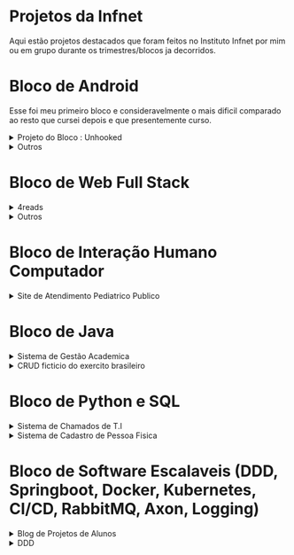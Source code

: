 # Projetos da Infnet
Aqui estão projetos destacados que foram feitos no Instituto Infnet por mim ou em grupo durante os trimestres/blocos ja decorridos.

# Bloco de Android
Esse foi meu primeiro bloco e consideravelmente o mais dificil comparado ao resto que cursei depois e que presentemente curso.
<details>
  <summary>Projeto do Bloco : Unhooked</summary>

  ## Link do APK
  https://play.google.com/store/apps/details?id=com.danielgomeslipkin.unhooked.app&pli=1
  
  ## O projeto
  O projeto do bloco consistiu em criar um aplicativo hosteado na Play Store com anuncios, com integração ao Firebase e organizado com a metodologia SCRUM. Esse trabalho, dado a complexidade, devia ser feito em grupo porem devido ao tamanho pequeno da turma e o fato de que minha dupla abandonou a Infnet no meio do processo, tornando ele muito mais arduoso que o esperado. A proposta do aplicativo é basicamente um rastreador de vicios pessoais, como cigarros, com o intuito de auxiliar o usuario para controlar ele.

  <b> NOTE QUE NÃO SOU PROFISSIONAL DE PSICANALISE OU PSICOTERAPIA E QUALQUER DADO IMPERATIVO PRESENTE NO PROJETO É SOMENTE POR RAZÕES DE TESTE E PROTOTIPO. </b>

  ## Funcionalidades Completas
  - Login com Firebase, incluindo a opção de utilizar o Facebook
  - Dados dos Vicios retirados do Firebase Realtime Storage com a biblioteca Retrofit.
  - Dados dos usuarios e os seus vicios armazenados no Firebase Firestore

## Fotos
 Notara que o design é muito arcaico e certas coisas parecem estar desalinhadas, displays como o Grafico linear não aparentam utilidade e certas funcionalidades como vicios customizados do usuario não foram   
 implementados. Talvez revisite no futuro para dar uma aprimorada.

 ### Pagina de Login
<img src="https://i.imgur.com/hmMUjHy.png" width="30%">

### Dashboard
<img src="https://i.imgur.com/nK9cykG.png" width="30%">

### Configuração do Usuario
<img src="https://i.imgur.com/34dScRX.png" width="30%"><br>
Resetar Tudo retira todos os vicios do usuario e os dados relativos

### Pagina dos Vicios
<img src="https://i.imgur.com/Y3eY8zJ.png" width="30%"><br>
Era pra ter uma logo para cada vicio. Ver somente permite o usuario ter uma noção doque se trata, Add(icionar) disponibiliza a integração á conta do usuario.

### Pagina de Customização de Vicio
<img src="https://i.imgur.com/A1ZTvIA.png" width="30%">
<img src="https://i.imgur.com/1KH2TZP.png" width="30%">

### Pagina de Visualização do Vicio
<img src="https://i.imgur.com/NVZXCfO.png" width="30%"><br>
Fatos circulam aleatoriamente, a frase em cima não.<br>

<img src="https://i.imgur.com/yQBq9K4.png" width="30%"><br>
Ao clica Adicionar Uso, voce seleciona uma data e adicione as horas usadas (TV por exemplo) ou unidades usadas (cigarros pro exemplo) naquela data. O aplicativo disponibilizara esses pontos de uso no Grafico e te dara uma Avaliação Geral de acordo com uma media arbitraria. Se por exemplo voce fumou 5 cigarros essa semana, sua avaliação sera "Boa".
</details>

<details>
  <summary>Outros</summary>

  ## Criador de Personagem RPG
  Esse foi um mini-projeto que visava aplicar nosso conhecimento de Intents e a transição entre Atividades/Paginas diferentes no Aplicativo. Eu tive a ideia de criar um criador de personagem para um RPG ficticio. O projeto original não salvava os personagens criados após fechar o aplicativo pela falta de experiencia, por isso adicionei rapidinho uma integração com o sistema de arquivos interno do Android para persistir os dados.

  O codigo esta na ramificação [android_mikes_mmo](https://github.com/Bagelboi/Infnet-Projetos/tree/android_mikes_mmo)

 ### Pagina de Criação
  <img src="https://i.imgur.com/Ot4t6a1.png" width="30%"><br>
  O botão Classe vai para a seleção de Classe, Logo abre uma intent de escolher imagem do dispositivo e mudar a logo em cima do formulario e Creditos vai para a pagina de creditos

  ### Pagina de Seleção de Classe
  <img src="https://i.imgur.com/OZzAmos.png" width="30%"><br>
  As habilidades são marcadas se o nivel determinado na criação iguala ou supera o nivel da habilidade

  ### Pagina de Personagens criados
  <img src="https://i.imgur.com/Kukp6Qn.png" width="30%">
  <img src="https://i.imgur.com/KPfvzMC.png" width="30%"><br>
  O (+) adiciona um personagem novo e a lixeira apaga
  
  ### Pagina de Creditos
  <img src="https://i.imgur.com/XmVVJeJ.png" width="30%">


  ## Aplicativo de Notas
  Esse foi o trabalho final de uma disciplina que visava testar nosso conhecimento de Keystores, Anuncios, Arquivos Criptografados, Autenticação Firebase e Permissões (Principalmente relacionadas á Localização do usuario).

  ### Pagina Pre-Login
  <img src="https://i.imgur.com/QXdEiB6.png" width="30%">
  
  ### Pagina de Login
  <img src="https://i.imgur.com/3em1C9P.png" width="30%">

  ### Pagina de Notas
  <img src="https://i.imgur.com/c1yWg0L.png" width="30%">
  <img src="https://i.imgur.com/acxWkSr.png" width="30%"><br>
  Ao clicar o sifrão, se estivesse integrado o aplicativo á Play Store, um pagamento seria requisitado para comprar a versão premium da secunda figura (Sem anuncios). Mas ao clicar, ja dispõe ela de graça.

  ### Pagina de Criação de Nota
  <img src="https://i.imgur.com/VPLLa7y.png" width="30%"><br>
  O logo de localização pede a permissão de local. Os outros dois logos são para selecionar ou tirar foto para a nota. Ela então é salva como um arquivo criptografado e somente acessivel se o usuario logado for o que criou a nota.
  
</details>

# Bloco de Web Full Stack
<details>
  <summary>4reads</summary>
  
  ## O projeto
  O projeto do bloco consistiu em criar um site full-stack que utilizava o Firebase para atuar como banco de dados e o Vue para gerenciar o MVC com a metodologia XP (Extreme Programming).
  A ideia foi um site no estilo de Goodreads, onde você seria recompensado pontos por criticar, comentar, etc sobre os livros e lojistas ofereceriam cupons para quem quisesse gastar esses pontos e ganhar promoções na compra de livros. 
  E por mais que não esta completo tudo tudo tudo, estou bem orgulhoso do resultado inicial. Devo credito pela minha dupla Lucas Dias de Gondra.
  
  ## Funcionalidades Completas
  - Login com Firebase
  - Dados armazenados no Firebase
  - Sistema de criticas e comentarios com likes/dislikes
  - Sistema de pontos e cupons
  - Dados dos Livros retirados da API do OpenLibrary

## Fotos
### Landing Page
<img src="https://i.imgur.com/nOgBtEK.png" width="56%"><br>
<img src="https://i.imgur.com/OeEmeQU.png" width="56%"><br>
### Busca
<img src="https://i.imgur.com/8SBcrfc.png" width="56%"><br>
### Pagina do Livro
<img src="https://i.imgur.com/bJ8kItt.png" width="56%"><br>
<img src="https://i.\imgur.com/bJ8kItt.png" width="56%"><br>
Com criticas<br>
<img src="https://i.imgur.com/JmksKXF.png" width="56%"><br>
### Pagina do Usuario
<img src="https://i.imgur.com/MpfGWJy.png" width="56%"><br>
<img src="https://i.imgur.com/09Zkz7r.png" width="56%"><br>
### Ranking dos Livros
<img src="https://i.imgur.com/6dHJJEc.png" width="56%"><br>
### Pagina de Cupons
O primeiro cupom foi usado pelo usuario logado<br>
<img src="https://i.imgur.com/Xh1F99w.png" width="56%"><br>
</details>
<details>
  <summary>Outros</summary>

  ## Jogo da Memória
  Trabalho final da disciplina de introdução á Javascript. Tem um placar para cada configuração de jogo e um foguinho que muda de rosto no topo dependendo da sua velocidade em acertar os pares.<br>

O codigo esta na ramificação [js_jogo_de_advinha](https://github.com/Bagelboi/Infnet-Projetos/tree/js_jogo_de_advinha)

  
  ### Estado Inicial
  <img src="https://i.imgur.com/5C1SOkr.png" width="56%"><br>
  ### Jogo em Processo
  4 cartas por imagem, 2 cartas por par, 8 cartas total<br>
  <img src="https://i.imgur.com/7n1vMRj.png" width="56%"><br>
  ### Scoreboard em baixo
  <img src="https://i.imgur.com/3i5kbMh.png" width="56%"><br>

## GK Fashion
O projeto final da disciplina de introdução á design de Front-End.<br>

O codigo esta na ramificação [css_loja_de_moda](https://github.com/Bagelboi/Infnet-Projetos/tree/css_loja_de_moda)
### Pagina Inicial
<img src="https://i.imgur.com/GLjxclt.png" width="56%"><br>
<img src="https://i.imgur.com/iGcWub1.png" width="56%"><br>
### Pagina Sobre
<img src="https://i.imgur.com/wKCvFGA.png" width="56%"><br>

  ## Universo do Zé
  O projeto final da disciplina de frameworks de Javascript foram 2 CRUDs basicos feitos em React e Vue. O feito em Vue foi um sistema de encarceramento e o feito em React foi uma loja de armas.<br>

  Os códigos estão nas ramificações<br>
  [js_reactjs_armas](https://github.com/Bagelboi/Infnet-Projetos/tree/js_reactjs_armas)<br>
  [js_vuejs_prisao](https://github.com/Bagelboi/Infnet-Projetos/tree/js_vuejs_prisao)
  
  ### Cadeia do Zé (Vue)
<img src="https://i.imgur.com/hh1n7v7.png" width="56%"><br>
<img src="https://i.imgur.com/N9kQS0D.png" width="56%"><br>
<img src="https://i.imgur.com/9RpPAq1.png" width="56%"><br>
  ### Armamentos do Zé (React)
  <img src="https://i.imgur.com/hh6oLel.png" width="56%"><br>
  <img src="https://i.imgur.com/hjJfQ7t.png" width="56%"><br>
  <img src="https://i.imgur.com/AGzY6OF.png" width="56%"><br>
  </details>

</details>

# Bloco de Interação Humano Computador
<details>
  <summary>Site de Atendimento Pediatrico Publico</summary><br>
  O projeto era um site do governo para gestão de atendimento pediatrico, usando as varias técnicas de IHC como visto no livro da Simone Barbosa. Talvez foi o projeto que mais me forço fora da minha zona de comforto no aspecto de que precisei entrevistar pessoas aleatórias na rua perto dos hospitais para ter uma ideia minima de como funcionava o sistema.<br>

  ## Documentação
  https://docs.google.com/document/d/1HvHB4ANvCppxleShT7f0dcxb3LtXXGDc4RMps80xtcw/edit?usp=sharing

  ## Protótipo Interativo
  https://www.figma.com/proto/2nAkfGsYK6MW4YBW0vrwR7/Sistema-de-Cadastro-da-Crian%C3%A7a-para-Atendimento-Pediatrico-em-Redes-Publicas

  ## Fotos
  <img src="https://i.imgur.com/A7nr9ZQ.png" width="56%"><br>
  <img src="https://i.imgur.com/JEEzYxx.png" width="56%"><br>
  <img src="https://i.imgur.com/DuBjmRX.png" width="56%"><br>
  <img src="https://i.imgur.com/stOecr9.png" width="56%"><br>
</details>

# Bloco de Java
<details>
  <summary>Sistema de Gestão Academica</summary><br>
  O projeto de bloco consistia em aprender á criar os varios diagramas da UML, como de caso de uso, de classe e de sequencia para depois implementar somente uma pequena parte em código com o Entity Framework do .NET. O projeto era um sistema de gestão academica replicando o modelo da INFNET.<br>
  
  ## Documento
  https://docs.google.com/document/d/10G8Tgg3mmFNvkUtC91dZfotngbWnkmIXxd_lXwV1kVw/edit?usp=sharing
  
  ## Fotos
  ### Diagrama de caso de uso
  <img src="https://i.imgur.com/FhamdS4.png" width="56%"><br>
  ### Diagrama de classe
  <img src="https://i.imgur.com/ygQsHCv.png" width="56%"><br>
  ### Diagrama de sequencia
  <img src="https://i.imgur.com/gAjwCPX.png" width="56%"><br>
  ### Código Principal
  <img src="https://i.imgur.com/AmIedUy.png" width="56%"><br>
  
</details>

<details>
  <summary>CRUD ficticio do exercito brasileiro</summary><br>
  Um CRUD simples feito com o SparkJava, possuindo um front-end de templates alem do back-end.<br><br>
  O código esta na ramificação: java_crud_exercito (https://github.com/Bagelboi/Infnet-Projetos/tree/java_crud_exercito)<br>
  
  ## Fotos
  <img src="https://i.imgur.com/Fwcm4GL.png" width="56%"><br>
  <img src="https://i.imgur.com/BKIri1l.png" width="56%"><br>
  <img src="https://i.imgur.com/CMbnHDW.png" width="56%"><br>
  <img src="https://i.imgur.com/2xn2wCy.png" width="56%"><br>
</details>

# Bloco de Python e SQL
<details>
  <summary>Sistema de Chamados de T.I</summary><br>
  O projeto de bloco consistia em criar um sistema de chamados baseado no GLPI e expor os dados como uma API para ser testada no Looker Studio com a projeção deles.<br>
  Código (https://replit.com/@DanielGomes58/SistemaChamadosPB) <br>
  Apresentação (https://www.youtube.com/watch?v=CfFDJi58FGU) <br>

  ## Fotos
  ### Relações de Entidades do Banco de Dados
  <img src="https://i.imgur.com/q6HgxKM.png"  width="56%"><br>
  ### Código rodando
  <img src="https://i.imgur.com/L0EzRgd.png"  width="56%"><br>
  ### Looker Studio
  <img src="https://i.imgur.com/q3eQGa2.png"  width="56%"><br>
  <img src="https://i.imgur.com/Q5iy4Dq.png"  width="56%"><br>
  <img src="https://i.imgur.com/YpMF1oZ.png"  width="56%"><br>
  
</details>
<details>
  <summary>Sistema de Cadastro de Pessoa Fisica</summary><br>
  Esse projeto inicialmente consistia em criar um menu simples de cadastro de pessoas fisicas. Depois se tornou uma API qual voce pode fazer requisições POST e GET para criar ou retornar registros de pessoas fisicas.<br>
  https://replit.com/@DanielGomes58/Servidor-Cadastro-API
  
  ## Fotos
  ### Versão Inicial
  <img src="https://i.imgur.com/SNTrBMa.png"  width="56%"><br>

  ### Forma de API
  <img src="https://i.imgur.com/fEr0BpM.png"  width="56%"><br>
  <img src="https://i.imgur.com/RFlGu8e.png"  width="56%"><br>
  
</details>

# Bloco de Software Escalaveis (DDD, Springboot, Docker, Kubernetes, CI/CD, RabbitMQ, Axon, Logging)
<details>
  <summary>Blog de Projetos de Alunos</summary><br>
  Esse projeto foi idealizado como um CRUD de projetos e os micro-serviços dentro desses. Foi criado um front-end com React e o back-end com varios microserviços feitos com Springboot + RabbitMQ + Papertrail e finalmente plantados no Docker. <br>
  
## Repositórios de Github
- https://github.com/Bagelboi/ProjetoDeBlocoEscalaveis - Configurações do docker-compose e módulos do projeto<br>
- https://github.com/DemarchiWorking/EurekaServer/tree/main - Servidor Eureka<br>
- https://github.com/Bagelboi/GatewayServicePB/tree/main - Serviço Gateway<br>
- https://github.com/DemarchiWorking/service-java-micro/tree/main - Serviço “Principal” e base de dados dos Services dos Projetos<br>
- https://github.com/DemarchiWorking/project-java-micro/tree/main - Serviço e base de dados dos Projetos<br>
- https://github.com/Bagelboi/Microservico-Comentarios-PB/tree/main - Serviço e base de dados de Comentarios nos Projetos<br>
- https://github.com/Bagelboi/alunoservice - Serviço e base de dados dos Alunos<br>

## Documento
https://docs.google.com/document/d/1HexdV6lmsqyBF55LbcLb755F42io3OKc9daZSnBZLTk/edit?usp=sharing

## Apresentação
https://www.youtube.com/watch?v=y-3Xjj4SoZQ

</details>

<details>
  <summary>DDD</summary><br>
  Essa matéria consistiu no aprendizado da metodologia de Domain Driven Design (DDD). Em geral, a matéria rodou em torno de um projeto de petshop ficticia chamada Petfriends.<br>

  ## Design Estratégico (Planejamento e Classificação dos Dominios do negócio)
  Documento (https://docs.google.com/document/d/1xVhFt8gZ5s2lKRlYX6i4EIqtPNjBulUYxQMV26h4iIo/edit?usp=sharing)
  ### Mapa de Contextos
  <img src="https://i.imgur.com/X2D91K0.png"  width="56%"><br>
  ### Diagrama de Classe dos Agregados
  <img src="https://i.imgur.com/KpP5sF4.png" width="56%"><br>

  ## Design Tatico (Implementação em Código)
  Foi considerado usar Axon para praticar Event Sourcing só que por questões de agilidade foi melhor usar o RabbitMQ para testar os eventos de dominio.<br>
  Repositório (https://github.com/Bagelboi/Infnet-Projetos/tree/sistema_petfriends)<br>
  Documento (https://docs.google.com/document/d/1FVwfioV6UeQcFcx8wt5n7lotFg6QZagaujIHaXSQiF8/edit?usp=sharing)<br>

</details>


